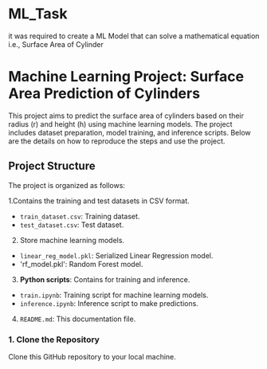 # ML_Task
it was required to create a ML Model that can solve a mathematical equation i.e., Surface Area of Cylinder
# Machine Learning Project: Surface Area Prediction of Cylinders

This project aims to predict the surface area of cylinders based on their radius (r) and height (h) using machine learning models. The project includes dataset preparation, model training, and inference scripts. Below are the details on how to reproduce the steps and use the project.

## Project Structure

The project is organized as follows:

 1.Contains the training and test datasets in CSV format.
  - `train_dataset.csv`: Training dataset.
  - `test_dataset.csv`: Test dataset.

2. Store machine learning models.
  - `linear_reg_model.pkl`: Serialized Linear Regression model.
  - 'rf_model.pkl': Random Forest model.

3. **Python scripts**: Contains for training and inference.
  - `train.ipynb`: Training script for machine learning models.
  - `inference.ipynb`: Inference script to make predictions.

4. `README.md`: This documentation file.

### 1. Clone the Repository

Clone this GitHub repository to your local machine.


